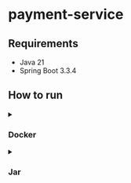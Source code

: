 # payment-service


## Requirements

- Java 21
- Spring Boot 3.3.4

## How to run

<details close>
  <summary>
    <h3>
      Docker    
    </h3>
  </summary>

To run the application, ensure that Docker is installed on your machine.
Then, execute the commands in the specified order.

1. **Create payment-service folder in your machine**

2. **Create and copy the .env file, and get docker-compose.yml from GitHub link below and put them into the payment-service folder**

   .env file content

    ```.env
    DB_URL=<your-databse-url>
    DB_USERNAME=<your-databse-username>
    DB_PASSWORD=<your-databse-password>
    ```
   docker-compose.yml link

   https://github.com/nazarovctrl/payment-service/blob/master/docker-compose.yml

3. **Pull the Docker Image**

    ```sh
   docker pull nazarovv2/payment-service:latest
    ```

4. **Start the Application**

    ```sh
   docker-compose up -d payment-service-app
   ```
5. **Link for the application**

   http://localhost/swagger-ui/index.html#/

</details>

<details close>
  <summary>
    <h3>
      Jar    
    </h3>
  </summary>

1. **Clone the repository:**

    ```sh
    git clone https://github.com/nazarovctrl/payment-service.git
    cd payment-service
    ```
2. **Paste the .env file into payment-service folder**

   .env file content

    ```.env
    DB_URL=<your-databse-url>
    DB_USERNAME=<your-databse-username>
    DB_PASSWORD=<your-databse-password>
    ```
3. **Build the project:**

   Use Maven to build the project.

    ```sh
    mvn clean install
    ```

4. **Run the application:**

   To run the application, make sure you have Java 21 installed

    ```sh
    java -jar target/payment-service-1.0.jar
    ```
5. **Link for the application**

   http://localhost:8081/swagger-ui/index.html#/

</details>
